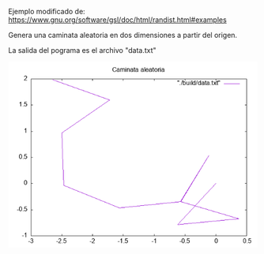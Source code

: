 Ejemplo modificado de:  https://www.gnu.org/software/gsl/doc/html/randist.html#examples

Genera una caminata aleatoria en dos dimensiones a partir del origen.

La salida del pograma es el archivo "data.txt"

![Caminata aleatoria](./grafica.png)